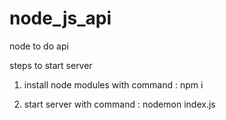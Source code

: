# node_js_api
node to do api

steps to start server

1. install node modules with command : npm i

2. start server with command : nodemon index.js
